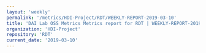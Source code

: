 ```yaml
---
layout: 'weekly'
permalink: '/metrics/HDI-Project/RDT/WEEKLY-REPORT-2019-03-10'
title: 'DAI Lab OSS Metrics Metrics report for RDT | WEEKLY-REPORT-2019-03-10'
organization: 'HDI-Project'
repository: 'RDT'
current_date: '2019-03-10'
---
```

